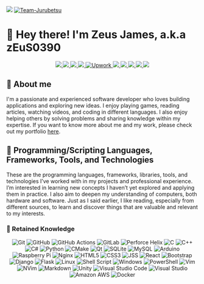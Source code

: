 <!-- 
    Reference Links:
        - https://github.com/Ileriayo/markdown-badges
-->

![](https://komarev.com/ghpvc/?username=zEuS0390&style=flat-square)
<a href="https://keyserver.ubuntu.com/pks/lookup?search=B8BB6971852ABE37&fingerprint=on&op=index">
    <img src="https://img.shields.io/badge/GPG KEY ID-B8BB6971852ABE37-gold" alt="Team-Jurubetsu">
</a>

# 👋 Hey there! I'm Zeus James, a.k.a zEuS0390

<p align="center">
  <a href="https://facebook.com/00ZeUsJaMeS00">
    <img src="https://img.shields.io/badge/Facebook-1877F2?style=for-the-badge&logo=facebook&logoColor=white">
  </a>
  <a href="https://www.youtube.com/channel/UC4wkNKX83ZA5qZNf7CsflWQ">
    <img src="https://img.shields.io/badge/Youtube-FF0000?style=for-the-badge&logo=youtube&logoColor=white">
  </a>
  <a href="https://twitter.com/zEuS0390">
    <img src="https://img.shields.io/badge/Twitter-1DA1F2?style=for-the-badge&logo=twitter&logoColor=white">
  </a>
  <a href="https://www.linkedin.com/in/zEuS0390/">
    <img src="https://img.shields.io/badge/linkedin-%230077B5.svg?style=for-the-badge&logo=linkedin&logoColor=white">
  </a>
  <a href="https://www.upwork.com/freelancers/zeusjamesb">
    <img src="https://img.shields.io/badge/UpWork-6FDA44?style=for-the-badge&logo=Upwork&logoColor=white" alt="Upwork">
  </a>
  <a href="https://gitlab.com/zEuS0390">
    <img src="https://img.shields.io/badge/gitlab-%23181717.svg?style=for-the-badge&logo=gitlab&logoColor=white">
  </a>
  <a href="https://www.hackerrank.com/zEuS0390">
    <img src="https://img.shields.io/badge/-Hackerrank-2EC866?style=for-the-badge&logo=HackerRank&logoColor=white">
  </a>
  <a href="https://www.leetcode.com/zEuS0390">
    <img src="https://img.shields.io/badge/LeetCode-000000?style=for-the-badge&logo=LeetCode&logoColor=#d16c06">
  </a>
  <a href="https://discordapp.com/users/6451">
    <img src="https://img.shields.io/badge/Discord-%235865F2.svg?style=for-the-badge&logo=discord&logoColor=white">
  </a>
  <a href="https://www.deviantart.com/zeusjames02">
    <img src="https://img.shields.io/badge/DeviantArt-05CC47?style=for-the-badge&logo=deviantart&logoColor=white">
  </a>
</p>

## 📖 About me 
I'm a passionate and experienced software developer who loves building applications and exploring new ideas. I enjoy playing games, reading articles, watching videos, and coding in different languages. I also enjoy helping others by solving problems and sharing knowledge within my expertise. If you want to know more about me and my work, please check out my portfolio [here](https://zEuS0390.github.io).

## 🧰 Programming/Scripting Languages, Frameworks, Tools, and Technologies
These are the programming languages, frameworks, libraries, tools, and technologies I’ve worked with in my projects and professional experience. I’m interested in learning new concepts I haven’t yet explored and applying them in practice. I also aim to deepen my understanding of computers, both hardware and software. Just as I said earlier, I like reading, especially from different sources, to learn and discover things that are valuable and relevant to my interests.

### 📘 Retained Knowledge
<p align="center">
  <img src="https://img.shields.io/badge/git-%23F05033.svg?style=for-the-badge&logo=git&logoColor=white" alt="Git">
  <img src="https://img.shields.io/badge/github-%23121011.svg?style=for-the-badge&logo=github&logoColor=white" alt="GitHub">
  <img src="https://img.shields.io/badge/github%20actions-%232671E5.svg?style=for-the-badge&logo=githubactions&logoColor=white" alt="GitHub Actions">
  <img src="https://img.shields.io/badge/gitlab-%23181717.svg?style=for-the-badge&logo=gitlab&logoColor=white" alt="GitLab">
  <img src="https://img.shields.io/badge/-PERFORCE%20HELIX-00AEEF?style=for-the-badge&logo=Perforce&logoColor=white" alt="Perforce Helix">
  <img src="https://img.shields.io/badge/c-%2300599C.svg?style=for-the-badge&logo=c&logoColor=white" alt="C">
  <img src="https://img.shields.io/badge/c++-%2300599C.svg?style=for-the-badge&logo=c%2B%2B&logoColor=white" alt="C++">
  <img src="https://img.shields.io/badge/C%23-239120?style=for-the-badge&logo=c-sharp&logoColor=white" alt="C#">
  <img src="https://img.shields.io/badge/python-3670A0?style=for-the-badge&logo=python&logoColor=ffdd54" alt="Python">
  <img src="https://img.shields.io/badge/CMake-%23008FBA.svg?style=for-the-badge&logo=cmake&logoColor=white" alt="CMake">
  <img src="https://img.shields.io/badge/Qt-%23217346.svg?style=for-the-badge&logo=Qt&logoColor=white" alt="Qt">
  <img src="https://img.shields.io/badge/sqlite-%2307405e.svg?style=for-the-badge&logo=sqlite&logoColor=white" alt="SQLite">
  <img src="https://img.shields.io/badge/mysql-%2300f.svg?style=for-the-badge&logo=mysql&logoColor=white" alt="MySQL">
  <img src="https://img.shields.io/badge/-Arduino-00979D?style=for-the-badge&logo=Arduino&logoColor=white" alt="Arduino">
  <img src="https://img.shields.io/badge/-RaspberryPi-C51A4A?style=for-the-badge&logo=Raspberry-Pi" alt="Raspberry Pi">
  <img src="https://img.shields.io/badge/nginx-%23009639.svg?style=for-the-badge&logo=nginx&logoColor=white" alt="Nginx">
  <img src="https://img.shields.io/badge/html5-%23E34F26.svg?style=for-the-badge&logo=html5&logoColor=white" alt="HTML5">
  <img src="https://img.shields.io/badge/css3-%231572B6.svg?style=for-the-badge&logo=css3&logoColor=white" alt="CSS3">
  <img src="https://img.shields.io/badge/JSS-F7DF1E?style=for-the-badge&logo=JSS&logoColor=white" alt="JSS">
  <img src="https://img.shields.io/badge/react-%2320232a.svg?style=for-the-badge&logo=react&logoColor=%2361DAFB" alt="React">
  <img src="https://img.shields.io/badge/bootstrap-%23563D7C.svg?style=for-the-badge&logo=bootstrap&logoColor=white" alt="Bootstrap">
  <img src="https://img.shields.io/badge/django-%23092E20.svg?style=for-the-badge&logo=django&logoColor=white" alt="Django">
  <img src="https://img.shields.io/badge/flask-%23000.svg?style=for-the-badge&logo=flask&logoColor=white" alt="Flask">
  <img src="https://img.shields.io/badge/Linux-FCC624?style=for-the-badge&logo=linux&logoColor=black" alt="Linux">
  <img src="https://img.shields.io/badge/shell_script-%23121011.svg?style=for-the-badge&logo=gnu-bash&logoColor=white" alt="Shell Script">
  <img src="https://img.shields.io/badge/Windows-0078D6?style=for-the-badge&logo=windows&logoColor=white" alt="Windows">
  <img src="https://img.shields.io/badge/PowerShell-%235391FE.svg?style=for-the-badge&logo=powershell&logoColor=white" alt="PowerShell">
  <img src="https://img.shields.io/badge/VIM-%2311AB00.svg?style=for-the-badge&logo=vim&logoColor=white" alt="Vim">
  <img src="https://img.shields.io/badge/NeoVim-%2357A143.svg?&style=for-the-badge&logo=neovim&logoColor=white" alt="NVim">
  <img src="https://img.shields.io/badge/markdown-%23000000.svg?style=for-the-badge&logo=markdown&logoColor=white" alt="Markdown">
  <img src="https://img.shields.io/badge/unity-%23000000.svg?style=for-the-badge&logo=unity&logoColor=white" alt="Unity">
  <img src="https://img.shields.io/badge/Visual%20Studio%20Code-0078d7.svg?style=for-the-badge&logo=visual-studio-code&logoColor=white" alt="Visual Studio Code">
  <img src="https://img.shields.io/badge/Visual%20Studio-5C2D91.svg?style=for-the-badge&logo=visual-studio&logoColor=white" alt="Visual Studio">
  <img src="https://img.shields.io/badge/Amazon_AWS-FF9900?style=for-the-badge&logo=amazonaws&logoColor=white" alt="Amazon AWS">
  <img src="https://img.shields.io/badge/docker-%230db7ed.svg?style=for-the-badge&logo=docker&logoColor=white" alt="Docker">
</p>

